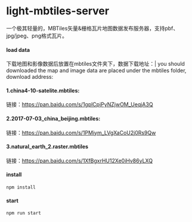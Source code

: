 # light-mbtiles-server
一个极其轻量的，MBTiles矢量&栅格瓦片地图数据发布服务器，支持pbf、jpg/jpeg、png格式瓦片。

#### **load data**
下载地图和影像数据后放置在mbtiles文件夹下，数据下载地址：| you should downloaded the map and image data are placed under the mbtiles folder, download address:
#### 1.china4-10-satelite.mbtiles:
  链接：https://pan.baidu.com/s/1gplCpjPyNZjwOM_UeqjA3Q 
#### 2.2017-07-03_china_beijing.mbtiles:
  链接：https://pan.baidu.com/s/1PMiym_LVgXaCoU2j0Rs9Qw 
#### 3.natural_earth_2.raster.mbtiles
链接：https://pan.baidu.com/s/1XfBgxrHU12Xe0iHv86yLXQ 

#### **install**
```
npm install
```

#### **start**
```
npm run start
```
